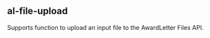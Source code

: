 <a name="module_al-file-upload"></a>
## al-file-upload
Supports function to upload an input file to the AwardLetter Files API.

